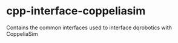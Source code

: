 # cpp-interface-coppeliasim
Contains the common interfaces used to interface dqrobotics with CoppeliaSim
